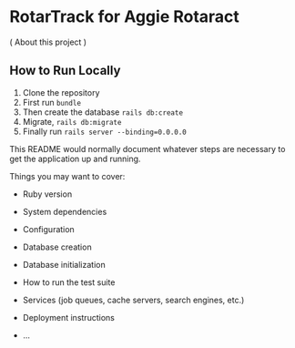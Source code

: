 # RotarTrack for Aggie Rotaract
( About this project )

## How to Run Locally

 1. Clone the repository
 2. First run `bundle`
 3. Then create the database `rails db:create`
 4. Migrate, `rails db:migrate`
 5. Finally run `rails server --binding=0.0.0.0`


This README would normally document whatever steps are necessary to get the
application up and running.

Things you may want to cover:

* Ruby version

* System dependencies

* Configuration

* Database creation

* Database initialization

* How to run the test suite

* Services (job queues, cache servers, search engines, etc.)

* Deployment instructions

* ...
